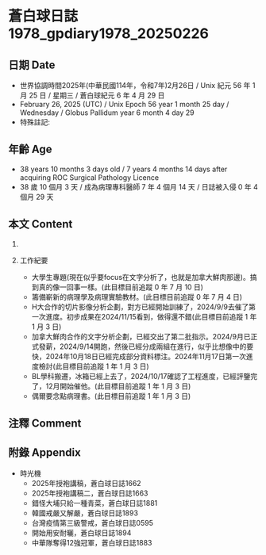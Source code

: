 [_metadata_:encoding]: - "utf-8"
[_metadata_:language]: - "zh-Hant-TW"
[_metadata_:fileformat]: - "markdown"
[_metadata_:MIME_type]: - "text/plain"
[_metadata_:markdown_version]: - "commonmark version 0.30"
[_metadata_:markdown_spec]: - "https://spec.commonmark.org/0.30/"

# 蒼白球日誌1978_gpdiary1978_20250226 #

## 日期 Date ##

* 世界協調時間2025年(中華民國114年，令和7年)2月26日 / Unix 紀元 56 年 1 月 25 日 / 星期三 / 蒼白球紀元 6 年 4 月 29 日
* February 26, 2025 (UTC) / Unix Epoch 56 year 1 month 25 day / Wednesday / Globus Pallidum year 6 month 4 day 29
* 特殊註記:

## 年齡 Age ##

* 38 years 10 months 3 days old / 7 years 4 months 14 days after acquiring ROC Surgical Pathology Licence
* 38 歲 10 個月 3 天 / 成為病理專科醫師 7 年 4 個月 14 天 / 日誌被入侵 0 年 4 個月 29 天

## 本文 Content ##

1. 

2. 工作紀要

    - 大學生專題(現在似乎要focus在文字分析了，也就是加拿大鮮肉那邊)。搞到真的像一回事一樣。(此目標目前追蹤 0 年 7 月 10 日)
    - 籌備嶄新的病理學及病理實驗教材。(此目標目前追蹤 0 年 7 月 4 日)
    - H大合作的切片影像分析企劃，對方已經開始訓練了，2024/9/9去催了第一次進度。初步成果在2024/11/15看到，做得還不錯(此目標目前追蹤 1 年 1 月 3 日)
    - 加拿大鮮肉合作的文字分析企劃，已經交出了第二批指示。2024/9月已正式發薪，2024/9/14開跑，然後已經分成兩組在進行，似乎比想像中的要快，2024年10月18日已經完成部分資料標注。2024年11月17日第一次進度檢討(此目標目前追蹤 1 年 1 月 3 日)
    - BL學科搬遷，冰箱已經上去了，2024/10/17確認了工程進度，已經評鑒完了，12月開始催他。(此目標目前追蹤 1 年 1 月 3 日)
    - 偶爾要念點病理書。(此目標目前追蹤 1 年 1 月 3 日)

## 注釋 Comment ##


## 附錄 Appendix ##

* 時光機
    - 2025年授袍講稿，蒼白球日誌1662
    - 2025年授袍講稿二，蒼白球日誌1663
    - 錯怪大埔只給一種青菜，蒼白球日誌1881
    - 韓國戒嚴又解嚴，蒼白球日誌1893
    - 台灣疫情第三級警戒，蒼白球日誌0595
    - 開始用安耐曬，蒼白球日誌1894
    - 中華隊奪得12強冠軍，蒼白球日誌1883
